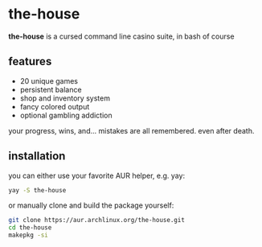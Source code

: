 # the-house 

**the-house** is a cursed command line casino suite, in bash of course

## features

- 20 unique games
- persistent balance
- shop and inventory system
- fancy colored output
- optional gambling addiction

your progress, wins, and... mistakes are all remembered. even after death.

## installation
you can either use your favorite AUR helper, e.g. yay:
```bash
yay -S the-house
```
or manually clone and build the package yourself:
```bash
git clone https://aur.archlinux.org/the-house.git
cd the-house
makepkg -si
